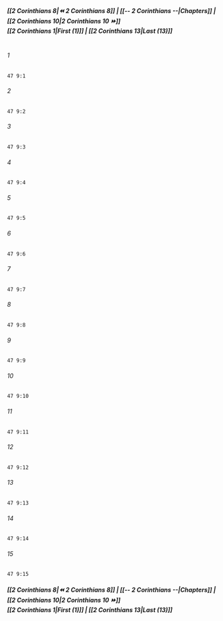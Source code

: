 
##### **[[2 Corinthians 8|⏪ 2 Corinthians 8]] | [[-- 2 Corinthians --|Chapters]] | [[2 Corinthians 10|2 Corinthians 10 ⏩]]**<br>**[[2 Corinthians 1|First (1)]] | [[2 Corinthians 13|Last (13)]]**<br><br>

###### 1
``` verse
47 9:1
```
###### 2
``` verse
47 9:2
```
###### 3
``` verse
47 9:3
```
###### 4
``` verse
47 9:4
```
###### 5
``` verse
47 9:5
```
###### 6
``` verse
47 9:6
```
###### 7
``` verse
47 9:7
```
###### 8
``` verse
47 9:8
```
###### 9
``` verse
47 9:9
```
###### 10
``` verse
47 9:10
```
###### 11
``` verse
47 9:11
```
###### 12
``` verse
47 9:12
```
###### 13
``` verse
47 9:13
```
###### 14
``` verse
47 9:14
```
###### 15
``` verse
47 9:15
```

##### **[[2 Corinthians 8|⏪ 2 Corinthians 8]] | [[-- 2 Corinthians --|Chapters]] | [[2 Corinthians 10|2 Corinthians 10 ⏩]]**<br>**[[2 Corinthians 1|First (1)]] | [[2 Corinthians 13|Last (13)]]**
